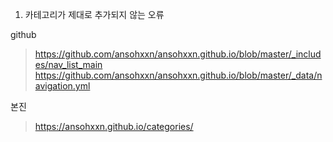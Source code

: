 1. 카테고리가 제대로 추가되지 않는 오류

github
> https://github.com/ansohxxn/ansohxxn.github.io/blob/master/_includes/nav_list_main
> https://github.com/ansohxxn/ansohxxn.github.io/blob/master/_data/navigation.yml

본진
> https://ansohxxn.github.io/categories/